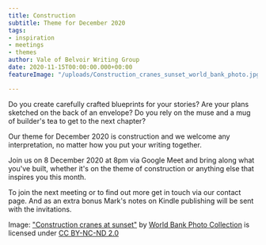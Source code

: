 ```yaml
---
title: Construction
subtitle: Theme for December 2020
tags:
- inspiration
- meetings
- themes
author: Vale of Belvoir Writing Group
date: 2020-11-15T00:00:00.000+00:00
featureImage: "/uploads/Construction_cranes_sunset_world_bank_photo.jpg"

---
```

Do you create carefully crafted blueprints for your stories? Are your plans sketched on the back of an envelope? Do you rely on the muse and a mug of builder's tea to get to the next chapter?

Our theme for December 2020 is construction and we welcome any interpretation, no matter how you put your writing together.

Join us on 8 December 2020 at 8pm via Google Meet and bring along what you've built, whether it's on the theme of construction or anything else that inspires you this month.

To join the next meeting or to find out more get in touch via our contact page. And as an extra bonus Mark's notes on Kindle publishing will be sent with the invitations.

Image: ["Construction cranes at sunset"](https://www.flickr.com/photos/10816734@N03/2348401144) by [World Bank Photo Collection](https://www.flickr.com/photos/10816734@N03) is licensed under [CC BY-NC-ND 2.0](https://creativecommons.org/licenses/by-nc-nd/2.0/?ref=ccsearch&atype=rich)